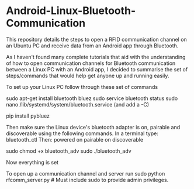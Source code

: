 # Android-Linux-Bluetooth-Communication
This repository details the steps to open a RFID communication channel on an Ubuntu PC and receive data from an Android app through Bluetooth.

As I haven't found many complete tutorials that aid with the understanding of how to open communication channels for Bluetooth communication between a Linux PC with an Android app, I decided to summarise the set of steps/commands that would help get anyone up and running easily.

To set up your Linux PC follow through these set of commands

sudo apt-get install bluetooth bluez
sudo service bluetooth status
sudo nano /lib/systemd/system/bluetooth.service (and add a -C)

pip install pybluez 

Then make sure the Linux device's bluetooth adapter is on, pairable and discoverable using the following commands.
In a terminal type:
bluetooth_ctl
Then:
powered on
pairable on
discoverable

sudo chmod +x bluetooth_adv
sudo ./bluetooth_adv

Now everything is set

To open up a communication channel and server run
sudo python rfcomm_server.py # Must include sudo to provide admin privileges.
